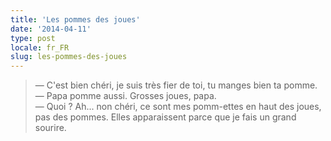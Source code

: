 ```yaml
---
title: 'Les pommes des joues'
date: '2014-04-11'
type: post
locale: fr_FR
slug: les-pommes-des-joues
---
```


> — C'est bien chéri, je suis très fier de toi, tu manges bien ta pomme.  
> — Papa pomme aussi. Grosses joues, papa.  
> — Quoi ? Ah... non chéri, ce sont mes pomm-ettes en haut des joues, pas des pommes. Elles apparaissent parce que je fais un grand sourire.

